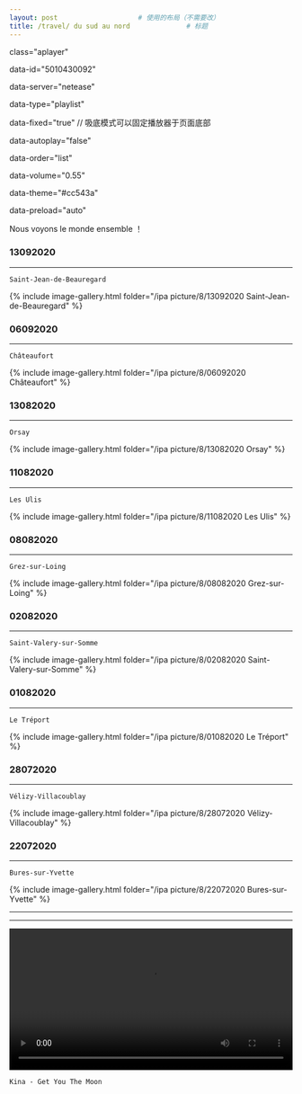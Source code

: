 ```yaml
---
layout: post   				    # 使用的布局（不需要改）
title: /travel/ du sud au nord				# 标题
---
```



<!-- 引用Aplayer和metingjs -->

<link rel="stylesheet" href="https://cdn.jsdelivr.net/npm/aplayer@1.10.1/dist/APlayer.min.css">

<script src="https://cdn.jsdelivr.net/npm/aplayer@1.10.1/dist/APlayer.min.js"></script>

<script src="https://cdn.jsdelivr.net/npm/meting@1.2.0/dist/Meting.min.js"></script>

<div id="my-aplayer"

 class="aplayer" 

 data-id="5010430092" 

 data-server="netease" 

 data-type="playlist" 

 data-fixed="true" // 吸底模式可以固定播放器于页面底部

 data-autoplay="false" 

 data-order="list" 

 data-volume="0.55" 

 data-theme="#cc543a" 

 data-preload="auto" 

></div>


Nous voyons le monde ensemble ！

### 13092020  ###
----
`Saint-Jean-de-Beauregard`

{% include image-gallery.html folder="/ipa picture/8/13092020 Saint-Jean-de-Beauregard" %}

### 06092020  ###
----
`Châteaufort`

{% include image-gallery.html folder="/ipa picture/8/06092020 Châteaufort" %}

### 13082020  ###
----
`Orsay`

{% include image-gallery.html folder="/ipa picture/8/13082020 Orsay" %}

### 11082020  ###
----
`Les Ulis`

{% include image-gallery.html folder="/ipa picture/8/11082020 Les Ulis" %}

### 08082020  ###
----
`Grez-sur-Loing`

{% include image-gallery.html folder="/ipa picture/8/08082020 Grez-sur-Loing" %}

### 02082020  ###
----
`Saint-Valery-sur-Somme`

{% include image-gallery.html folder="/ipa picture/8/02082020 Saint-Valery-sur-Somme" %}

### 01082020  ###
----
`Le Tréport`

{% include image-gallery.html folder="/ipa picture/8/01082020 Le Tréport" %}

### 28072020  ###
----
`Vélizy-Villacoublay`

{% include image-gallery.html folder="/ipa picture/8/28072020 Vélizy-Villacoublay" %}


### 22072020  ###
----
`Bures-sur-Yvette`

{% include image-gallery.html folder="/ipa picture/8/22072020 Bures-sur-Yvette" %}

----
----

<video width="100%" height="auto" controls>
<source src="https://raw.githubusercontent.com/startadaywithasmile/startadaywithasmile.github.io/master/ipa%20picture/8/Kina%20-%20Get%20You%20The%20Moon.mp4">
</video>

`Kina - Get You The Moon`
